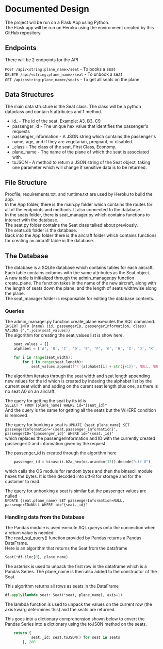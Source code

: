 # Documented Design

The project will be run on a Flask App using Python.  
The Flask app will be run on Heroku using the environment created by this GitHub repository.  

## Endpoints
There will be 2 endpoints for the API  

`POST /api/<string:plane_name>/seat` - To books a seat  
`DELETE /api/<string:plane_name>/seat` - To unbook a seat  
`GET /api/<string:plane_name>/seats` - To get all seats on the plane

## Data Structures
The main data structure is the Seat class. The class will be a python dataclass and contain 5 attributes and 1 method.  
 - id_ - The id of the seat. Example: A3, B3, C9  
 - passenger_id - The unique hex value that identifies the passenger's requests  
 - passenger_information - A JSON string which contains the passenger's name, age, and if they are vegetarian, pregnant, or disabled.  
 - _class - The class of the seat, First Class, Economy.  
 - plane_name - The name of the plane of which the seat is associated with.  
 - toJSON - A method to return a JSON string of the Seat object, taking one parameter which will change if sensitive data is to be returned.  

## File Structure
Procfile, requirements.txt, and runtime.txt are used by Heroku to build the app.  
In the App folder, there is the main.py folder which contains the routes for all of the endpoints and methods. It also connected to the database.  
In the seats folder, there is seat_manager.py which contains functions to interact with the database.  
The seat.py folder contains the Seat class talked about previously.  
The seats.db folder is the database.  
Back into the App folder there is the aircraft folder which contains functions for creating an aircraft table in the database.  

## The Database
The database is a SQLite database which contains tables for each aircraft. Each table contains columns with the same attributes as the Seat object.  
A new table is initialized through the admin_manager.py function create_plane. The function takes in the name of the new aircraft, along with the length of seats down the plane, and the length of seats widthwise along the plane.  
The seat_manager folder is responsable for editing the database contents. 

### Queries
The admin_manager.py function create_plane executes the SQL command.   
`INSERT INTO {name} (id, passengerID, passengerInformation, class) VALUES {",".join(seat_values)}`  
The algorithm for creating the seat_values list is show here.  
```python
    seat_values = []
    alphabet = ['A', 'B', 'C', 'D', 'E', 'F', 'G', 'H', 'I', 'J', 'K', 'L', 'M', 'N', 'O']

    for i in range(seat_width):
        for j in range(seat_length):
            seat_values.append(f"('{alphabet[i] + str(j+1)}', NULL, NULL, 'economy')")

```
The algorithm iterates through the seat width and seat length appending new values for the id which is created by indexing the alphabet list by the current seat width and adding on the curent seat length plus one, as there is no seat A0 on an aircraft.  

The query for getting the seat by its id is  
`SELECT * FROM {plane_name} WHERE id="{seat_id}"`  
And the query is the same for getting all the seats but the WHERE condition is removed.   

The query for booking a seat is
`UPDATE {seat.plane_name} SET passengerInformation='{seat.passenger_information}', passengerID='{passenger_id}' WHERE id='{seat._id}'`  
which replaces the passengerInformation and ID with the currently created passengerID and information given by the request.   

The passenger_id is created through the algorithm here  
```python
    passenger_id = binascii.b2a_hex(os.urandom(15)).decode("utf-8")
```
which calls the OS module for random bytes and then the  binascii module hexes the bytes. It is then decoded into utf-8 for storage and for the customer to read.  

The query for unbooking a seat is similar but the passenger values are nulled  
`UPDATE {seat.plane_name} SET passengerInformation=NULL, passengerID=NULL WHERE id="{seat._id}"`

### Handling data from the Database
The Pandas module is used execute SQL querys onto the connection when a return value is needed.  
The read_sql_query() function provided by Pandas returns a Pandas DataFrame.  
Here is an algorithm that returns the Seat from the dataframe  
```python
Seat(*df.iloc[0], plane_name)
```
The asterisk is used to unpack the first row in the dataframe which is a Pandas Series. The plane_name is then also added to the constructor of the Seat.   

This algorithm returns all rows as seats in the DataFrame   
```python
df.apply(lambda seat: Seat(*seat, plane_name), axis=1)
```
The lambda function is used to unpack the values on the current row (the axis kwarg determines this) and the seats are returned.  

This goes into a dictionary comprehension shown below to covert the Pandas Series into a dictionary using the toJSON method on the seats.  
```python
    return {
            seat._id: seat.toJSON() for seat in seats
        }, 200
```